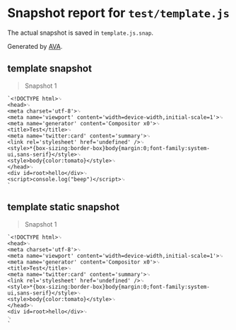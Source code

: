 # Snapshot report for `test/template.js`

The actual snapshot is saved in `template.js.snap`.

Generated by [AVA](https://ava.li).

## template snapshot

> Snapshot 1

    `<!DOCTYPE html>␊
    <head>␊
    <meta charset='utf-8'>␊
    <meta name='viewport' content='width=device-width,initial-scale=1'>␊
    <meta name='generator' content='Compositor x0'>␊
    <title>Test</title>␊
    <meta name='twitter:card' content='summary'>␊
    <link rel='stylesheet' href='undefined' />␊
    <style>*{box-sizing:border-box}body{margin:0;font-family:system-ui,sans-serif}</style>␊
    <style>body{color:tomato}</style>␊
    </head>␊
    <div id=root>hello</div>␊
    <script>console.log("beep")</script>␊
    `

## template static snapshot

> Snapshot 1

    `<!DOCTYPE html>␊
    <head>␊
    <meta charset='utf-8'>␊
    <meta name='viewport' content='width=device-width,initial-scale=1'>␊
    <meta name='generator' content='Compositor x0'>␊
    <title>Test</title>␊
    <meta name='twitter:card' content='summary'>␊
    <link rel='stylesheet' href='undefined' />␊
    <style>*{box-sizing:border-box}body{margin:0;font-family:system-ui,sans-serif}</style>␊
    <style>body{color:tomato}</style>␊
    </head>␊
    <div id=root>hello</div>␊
    ␊
    `
